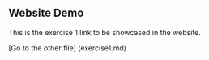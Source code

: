 ## Website Demo

This is the exercise 1 link to be showcased in the website. 

[Go to the other file] (exercise1.md)


